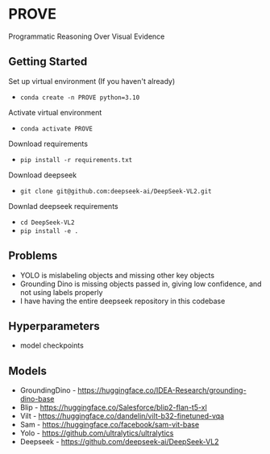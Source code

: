 # PROVE
Programmatic Reasoning Over Visual Evidence

## Getting Started
Set up virtual environment (If you haven't already)
- `conda create -n PROVE python=3.10`

Activate virtual environment
- `conda activate PROVE`

Download requirements
- `pip install -r requirements.txt`

Download deepseek
- `git clone git@github.com:deepseek-ai/DeepSeek-VL2.git`

Downlad deepseek requirements
- `cd DeepSeek-VL2`
- `pip install -e .`

## Problems
- YOLO is mislabeling objects and missing other key objects
- Grounding Dino is missing objects passed in, giving low confidence, and not using labels properly
- I have having the entire deepseek repository in this codebase

## Hyperparameters
- model checkpoints

## Models
- GroundingDino - https://huggingface.co/IDEA-Research/grounding-dino-base
- Blip - https://huggingface.co/Salesforce/blip2-flan-t5-xl
- Vilt - https://huggingface.co/dandelin/vilt-b32-finetuned-vqa
- Sam - https://huggingface.co/facebook/sam-vit-base
- Yolo - https://github.com/ultralytics/ultralytics
- Deepseek - https://github.com/deepseek-ai/DeepSeek-VL2
